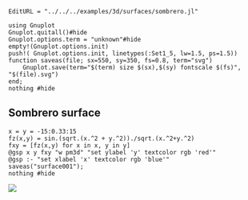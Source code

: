 ```@meta
EditURL = "../../../examples/3d/surfaces/sombrero.jl"
```

````@example sombrero
using Gnuplot
Gnuplot.quitall()#hide
Gnuplot.options.term = "unknown"#hide
empty!(Gnuplot.options.init)
push!( Gnuplot.options.init, linetypes(:Set1_5, lw=1.5, ps=1.5))
function saveas(file; sx=550, sy=350, fs=0.8, term="svg")
    Gnuplot.save(term="$(term) size $(sx),$(sy) fontscale $(fs)", "$(file).svg")
end;
nothing #hide
````

## Sombrero surface

````@example sombrero
x = y = -15:0.33:15
fz(x,y) = sin.(sqrt.(x.^2 + y.^2))./sqrt.(x.^2+y.^2)
fxy = [fz(x,y) for x in x, y in y]
@gsp x y fxy "w pm3d" "set ylabel 'y' textcolor rgb 'red'"
@gsp :- "set xlabel 'x' textcolor rgb 'blue'"
saveas("surface001");
nothing #hide
````

![](surface001.svg)

